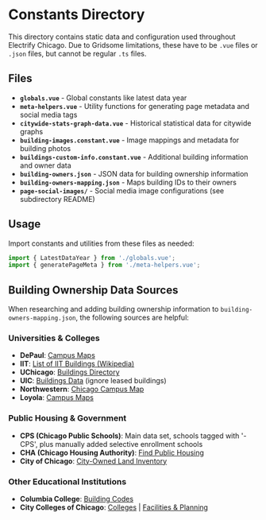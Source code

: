 # Constants Directory

This directory contains static data and configuration used throughout Electrify Chicago. Due to
Gridsome limitations, these have to be `.vue` files or `.json` files, but cannot be regular
`.ts` files.

## Files

- **`globals.vue`** - Global constants like latest data year
- **`meta-helpers.vue`** - Utility functions for generating page metadata and social media tags
- **`citywide-stats-graph-data.vue`** - Historical statistical data for citywide graphs
- **`building-images.constant.vue`** - Image mappings and metadata for building photos
- **`buildings-custom-info.constant.vue`** - Additional building information and owner data
- **`building-owners.json`** - JSON data for building ownership information
- **`building-owners-mapping.json`** - Maps building IDs to their owners
- **`page-social-images/`** - Social media image configurations (see subdirectory README)

## Usage

Import constants and utilities from these files as needed:

```typescript
import { LatestDataYear } from './globals.vue';
import { generatePageMeta } from './meta-helpers.vue';
```

## Building Ownership Data Sources

When researching and adding building ownership information to `building-owners-mapping.json`, the following sources are helpful:

### Universities & Colleges

- **DePaul**: [Campus Maps](https://www.depaul.edu/campus-maps/Pages/default.aspx)
- **IIT**: [List of IIT Buildings (Wikipedia)](https://en.wikipedia.org/wiki/List_of_Illinois_Institute_of_Technology_buildings)
- **UChicago**: [Buildings Directory](https://registrar.uchicago.edu/faculty-staff/classroom-scheduling/buildings-directory-2/)
- **UIC**: [Buildings Data](https://fimweb.fim.uic.edu/BuildingsData.aspx) (ignore leased buildings)
- **Northwestern**: [Chicago Campus Map](https://maps.northwestern.edu/chicago)
- **Loyola**: [Campus Maps](https://www.luc.edu/welcomeweek/campusmaps/)

### Public Housing & Government

- **CPS (Chicago Public Schools)**: Main data set, schools tagged with '-CPS', plus manually added selective enrollment schools
- **CHA (Chicago Housing Authority)**: [Find Public Housing](https://www.thecha.org/residents/public-housing/find-public-housing)
- **City of Chicago**: [City-Owned Land Inventory](https://www.chicago.gov/city/en/depts/dcd/supp_info/city-owned_land_inventory.html)

### Other Educational Institutions

- **Columbia College**: [Building Codes](https://www.colum.edu/columbia-central/on-campus/building-codes)
- **City Colleges of Chicago**: [Colleges](https://www.ccc.edu/COLLEGES/Pages/default.aspx) | [Facilities & Planning](https://www.ccc.edu/departments/pages/facilities-and-planning.aspx)

